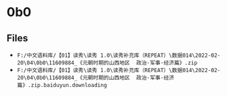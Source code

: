 # 0b0

## Files

- `F:/中文语料库/【01】读秀\读秀 1.0\读秀补充库（REPEAT）\数据014\2022-02-20\04\0b0\11609884_《元朝时期的山西地区  政治·军事·经济篇》.zip`
- `F:/中文语料库/【01】读秀\读秀 1.0\读秀补充库（REPEAT）\数据014\2022-02-20\04\0b0\11609884_《元朝时期的山西地区  政治·军事·经济篇》.zip.baiduyun.downloading`
